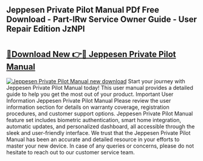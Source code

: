 ## Jeppesen Private Pilot Manual PDf Free Download - Part-lRw Service Owner Guide - User Repair Edition JzNPl

# <h2><a href="http://bc71562.oget.top/?id=Jeppesen+Private+Pilot+Manual">🔗Download New 👉🔴 Jeppesen Private Pilot Manual</a></h2>

[![Jeppesen Private Pilot Manual new download](https://i.imgur.com/5g1atiW.png)](http://bc71562.oget.top/?id=Jeppesen+Private+Pilot+Manual)
Start your journey with Jeppesen Private Pilot Manual today! This user manual provides a detailed guide to help you get the most out of your product. Important User Information Jeppesen Private Pilot Manual Please review the user information section for details on warranty coverage, registration procedures, and customer support options. Jeppesen Private Pilot Manual feature set includes biometric authentication, smart home integration, automatic updates, and personalized dashboard, all accessible through the sleek and user-friendly interface. We trust that the Jeppesen Private Pilot Manual has been an accurate and detailed resource in your efforts to master your new device. In case of any queries or concerns, please do not hesitate to reach out to our customer service team.

